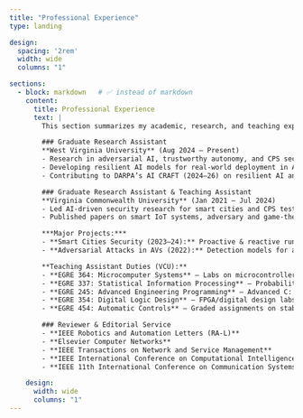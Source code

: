 ```yaml
---
title: "Professional Experience"
type: landing

design:
  spacing: '2rem'
  width: wide 
  columns: "1"

sections:
  - block: markdown   # ✅ instead of markdown
    content:
      title: Professional Experience
      text: |
        This section summarizes my academic, research, and teaching experience, highlighting my work in autonomous vehicle (AV), AI, cybersecurity and cyber-physical systems.

        ### Graduate Research Assistant  
        **West Virginia University** (Aug 2024 – Present)  
        - Research in adversarial AI, trustworthy autonomy, and CPS security.  
        - Developing resilient AI models for real-world deployment in AVs.  
        - Contributing to DARPA’s AI CRAFT (2024–26) on resilient AI and cybersecurity for robotics, advancing perception–control through context-aware object detection, segmentation, and multimodal fusion.

        ### Graduate Research Assistant & Teaching Assistant  
        **Virginia Commonwealth University** (Jan 2021 – Jul 2024)  
        - Led AI-driven security research for smart cities and CPS testbeds (OpenCyberCity).  
        - Published papers on smart IoT systems, adversary and game-theoretic cybersecurity.  

        ***Major Projects:***  
        - **Smart Cities Security (2023–24):** Proactive & reactive runtime monitoring, intrusion response under cyberattacks.  
        - **Adversarial Attacks in AVs (2022):** Detection models for adversarial Basic Safety Message (BSM) in AV.  

        **Teaching Assistant Duties (VCU):**  
        - **EGRE 364: Microcomputer Systems** – Labs on microcontrollers, USART comms, stepper motors, line-following robots.  
        - **EGRE 337: Statistical Information Processing** – Probability distributions & statistical modeling.  
        - **EGRE 245: Advanced Engineering Programming** – Advanced C: pointers, structures, linked lists, stacks, binary search.  
        - **EGRE 354: Digital Logic Design** – FPGA/digital design labs with Vivado.  
        - **EGRE 454: Automatic Controls** – Graded assignments on stability & pole-zero analysis.  

        ### Reviewer & Editorial Service  
        - **IEEE Robotics and Automation Letters (RA-L)**  
        - **Elsevier Computer Networks**
        - **IEEE Transactions on Network and Service Management**
        - **IEEE International Conference on Computational Intelligence and Communication Networks (CICN) 2023**
        - **IEEE 11th International Conference on Communication Systems and Network Technologies (CSNT 2022)**  

    design:
      width: wide 
      columns: "1"
---
```


